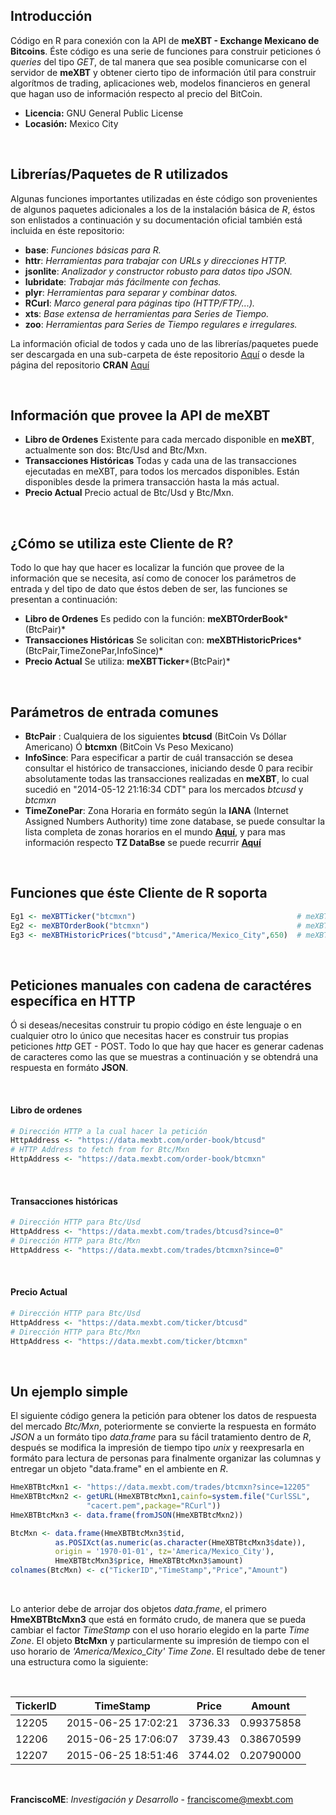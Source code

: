 
## Introducción

Código en R para conexión con la API de **meXBT - Exchange Mexicano de Bitcoins**. Éste código es una serie de funciones para construir peticiones ó *queries* del tipo *GET*, de tal manera que sea posible comunicarse con el servidor de **meXBT** y obtener cierto tipo de información útil para construir algorítmos de trading, aplicaciones web, modelos financieros en general que hagan uso de información respecto al precio del BitCoin.

- **Licencia:** GNU General Public License
- **Locasión:** Mexico City

<br>

## Librerías/Paquetes de R utilizados

Algunas funciones importantes utilizadas en éste código son provenientes de algunos paquetes adicionales a los de la instalación básica de *R*, éstos son enlistados a continuación y su documentación oficial también está incluida en éste repositorio:

- **base**: *Funciones básicas para R.*
- **httr**: *Herramientas para trabajar con URLs y direcciones HTTP.*
- **jsonlite**: *Analizador y constructor robusto para datos tipo JSON.*
- **lubridate**: *Trabajar más fácilmente con fechas.*
- **plyr**: *Herramientas para separar y combinar datos.*
- **RCurl**: *Marco general para páginas tipo (HTTP/FTP/...).*
- **xts**: *Base extensa de herramientas para Series de Tiempo.*
- **zoo**: *Herramientas para Series de Tiempo regulares e irregulares.*

La información oficial de todos y cada uno de las librerías/paquetes puede ser descargada en una sub-carpeta de éste repositorio [Aquí](https://github.com/FranciscoME/meXBTRClient/tree/master/LibrariesInfo) o desde la página del repositorio **CRAN** [Aquí](http://cran.r-project.org/src/contrib/Archive/)

<br>

## Información que provee la API de meXBT

- **Libro de Ordenes** Existente para cada mercado disponible en **meXBT**, actualmente son dos: Btc/Usd and Btc/Mxn.
- **Transacciones Históricas** Todas y cada una de las transacciones ejecutadas en meXBT, para todos los mercados disponibles. Están disponibles desde la primera transacción hasta la más actual.
- **Precio Actual** Precio actual de Btc/Usd y Btc/Mxn.

<br>

## ¿Cómo se utiliza este Cliente de R?

Todo lo que hay que hacer es localizar la función que provee de la información que se necesita, así como de conocer los parámetros de entrada y del tipo de dato que éstos deben de ser, las funciones se presentan a continuación:

- **Libro de Ordenes** Es pedido con la función: **meXBTOrderBook***(BtcPair)*
- **Transacciones Históricas** Se solicitan con: **meXBTHistoricPrices***(BtcPair,TimeZonePar,InfoSince)*
- **Precio Actual** Se utiliza: **meXBTTicker***(BtcPair)*

<br>

## Parámetros de entrada comunes

- **BtcPair** : Cualquiera de los siguientes **btcusd** (BitCoin Vs Dóllar Americano) Ó **btcmxn** (BitCoin Vs Peso Mexicano)
- **InfoSince**: Para especificar a partir de cuál transacción se desea consultar el histórico de transacciones, iniciando desde 0 para recibir absolutamente todas las transacciones realizadas en **meXBT**, lo cual sucedió en "2014-05-12 21:16:34 CDT" para los mercados *btcusd* y *btcmxn*
- **TimeZonePar**: Zona Horaria en formáto según la **IANA** (Internet Assigned Numbers Authority) time zone database, se puede consultar la lista completa de zonas horarios en el mundo **[Aquí](http://developer.oanda.com/docs/timezones.txt)**, y para mas información respecto **TZ DataBse** se puede recurrir **[Aquí](https://en.wikipedia.org/wiki/Tz_database)**

<br>

## Funciones que éste Cliente de R soporta

```r
Eg1 <- meXBTTicker("btcmxn")                                    # meXBTTicker(BtcPair)
Eg2 <- meXBTOrderBook("btcmxn")                                 # meXBTOrderBook(BtcPair)
Eg3 <- meXBTHistoricPrices("btcusd","America/Mexico_City",650)  # meXBTHistoricPrices(BtcPair,TimeZonePar,InfoSince)
```

<br>

## Peticiones manuales con cadena de caractéres específica en HTTP

Ó si deseas/necesitas construir tu propio código en éste lenguaje o en cualquier otro lo único que necesitas hacer es construir tus propias peticiones *http* GET - POST. Todo lo que hay que hacer es generar cadenas de caracteres como las que se muestras a continuación y se obtendrá una respuesta en formáto **JSON**.

<br>

#### Libro de ordenes

```r
# Dirección HTTP a la cual hacer la petición
HttpAddress <- "https://data.mexbt.com/order-book/btcusd"
# HTTP Address to fetch from for Btc/Mxn
HttpAddress <- "https://data.mexbt.com/order-book/btcmxn" 
```

<br>

#### Transacciones históricas

```r
# Dirección HTTP para Btc/Usd
HttpAddress <- "https://data.mexbt.com/trades/btcusd?since=0"
# Dirección HTTP para Btc/Mxn
HttpAddress <- "https://data.mexbt.com/trades/btcmxn?since=0"
```

<br>

#### Precio Actual

```r
# Dirección HTTP para Btc/Usd
HttpAddress <- "https://data.mexbt.com/ticker/btcusd"
# Dirección HTTP para Btc/Mxn
HttpAddress <- "https://data.mexbt.com/ticker/btcmxn"
```

<br>

## Un ejemplo simple

El siguiente código genera la petición para obtener los datos de respuesta del mercado *Btc/Mxn*, poteriormente se convierte la respuesta en formáto *JSON* a un formáto tipo *data.frame* para su fácil tratamiento dentro de *R*, después se modifica la impresión de tiempo tipo *unix* y reexpresarla en formáto para lectura de personas para finalmente organizar las columnas y entregar un objeto "data.frame" en el ambiente en *R*.

```r
HmeXBTBtcMxn1 <- "https://data.mexbt.com/trades/btcmxn?since=12205"           # 12205 es
HmeXBTBtcMxn2 <- getURL(HmeXBTBtcMxn1,cainfo=system.file("CurlSSL",           # como ejemplo
                 "cacert.pem",package="RCurl"))                               # Ejemplo
HmeXBTBtcMxn3 <- data.frame(fromJSON(HmeXBTBtcMxn2))

BtcMxn <- data.frame(HmeXBTBtcMxn3$tid,
          as.POSIXct(as.numeric(as.character(HmeXBTBtcMxn3$date)),            # BTC/MXN
          origin = '1970-01-01', tz='America/Mexico_City'),                   # Formáto
          HmeXBTBtcMxn3$price, HmeXBTBtcMxn3$amount)                          # Fecha
colnames(BtcMxn) <- c("TickerID","TimeStamp","Price","Amount")                # Posixct
```

<br>

Lo anterior debe de arrojar dos objetos *data.frame*, el primero **HmeXBTBtcMxn3** que está en formáto crudo, de manera que se pueda cambiar el factor *TimeStamp* con el uso horario elegido en la parte *Time Zone*. El objeto **BtcMxn** y particularmente su impresión de tiempo con el uso horario de *'America/Mexico_City'* *Time Zone*. El resultado debe de tener una estructura como la siguiente:

<br>

| TickerID | TimeStamp           | Price   | Amount     |
|----------|---------------------|---------|------------|
| 12205    | 2015-06-25 17:02:21 | 3736.33 | 0.99375858 |
| 12206    | 2015-06-25 17:06:07 | 3739.43 | 0.38670599 |
| 12207    | 2015-06-25 18:51:46 | 3744.02 | 0.20790000 |

<br>

**FranciscoME**: *Investigación y Desarrollo* - franciscome@mexbt.com
